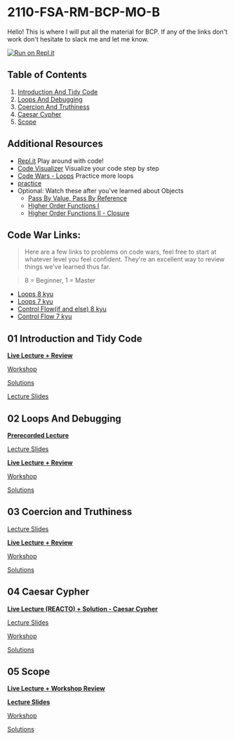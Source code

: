 # 2110-FSA-RM-BCP-MO-B

Hello! This is where I will put all the material for BCP. If any of the links don't work don't hesitate to slack me and let me know.

[![Run on Repl.it](https://repl.it/badge/github/FergalCG/2110-FSA-RM-BCP-MO-B)](https://repl.it/github/FergalCG/2110-FSA-RM-BCP-MO-B)

## Table of Contents

1. [Introduction And Tidy Code](#01-introduction-and-tidy-code)
2. [Loops And Debugging](#02-loops-and-debugging)
3. [Coercion And Truthiness](#03-coercion-and-truthiness)
4. [Caesar Cypher](#04-caesar-cypher)
5. [Scope](#05-scope)
<!--6. [Arrays I](#06-arrays-I)
7. [Arrays II](#07-arrays-ii)
8. [Sudoku Validator](#08-sudoku-validator)
9. [Objects](#09-objects)
10. [Object Methods](#10-object-methods)
11. [Pass by Value/Pass by Reference](#11-pass-by-valuepass-by-reference)
12. [Higher Order Functions I](#12-higher-order-functions-i)
13. [Higher Order Functions II](#13-higher-order-functions-ii)
14. [Recursion I](#14-recursion-i)
15. [Recursion II](#15-recursion-ii)
16. [Next Steps](#16-next-steps)-->

## Additional Resources

-   [Repl.it](https://repl.it/repls) Play around with code!
-   [Code Visualizer](http://www.pythontutor.com/visualize.html#mode=edit) Visualize your code step by step
-   [Code Wars - Loops](https://www.codewars.com/kata/search/javascript?q=&r%5B%5D=-8&r%5B%5D=-7&tags=Loops) Practice more loops
-   [practice](https://www.codewars.com/users/MrZizoScream/authored)
-   Optional: Watch these after you've learned about Objects
    -   [Pass By Value, Pass By Reference](https://youtu.be/nCGm8TXKaBk)
    -   [Higher Order Functions I](https://youtu.be/OaQXmTmkMxw)
    -   [Higher Order Functions II - Closure](https://youtu.be/-_7R_j61UZ0)

## Code War Links:

> Here are a few links to problems on code wars, feel free to start at whatever level you feel confident. They're an excellent way to review things we've learned thus far.

> 8 = Beginner, 1 = Master

-   [Loops 8 kyu](https://www.codewars.com/kata/search/my-languages?beta=false&q=&r=-8&tags=Loops)
-   [Loops 7 kyu](https://www.codewars.com/kata/search/my-languages?q=&r%5B%5D=-7&tags=Loops&beta=false)
-   [Control Flow(if and else) 8 kyu](https://www.codewars.com/kata/search/my-languages?beta=false&q=&r=-8&tags=Control+Flow)
-   [Control Flow 7 kyu](https://www.codewars.com/kata/search/my-languages?q=&r%5B%5D=-7&tags=Control+Flow&beta=false)

## **01 Introduction and Tidy Code**

**[Live Lecture + Review](https://youtu.be/lgjocva0TI4)**

[Workshop](https://learn.fullstackacademy.com/workshop/5ab7da028b8e9b000477fd36/content/5ab7dbafa468c900045db6ed/text)

[Solutions](https://learn.fullstackacademy.com/workshop/5ab7da028b8e9b000477fd36/content/5ab7dc11a468c900045db703/text)

[Lecture Slides](Lecture-Slides/01-Introduction-and-Tidy-Code.pptx)


## **02 Loops And Debugging**

**[Prerecorded Lecture](https://learn.fullstackacademy.com/workshop/5ac57192f7ff470004a63148/content/5ac571d2bd9f9e0004adb0a4/text)**

[Lecture Slides](Lecture-Slides/02-Loops-and-Debugging.pptx)

**[Live Lecture + Review](https://youtu.be/fyeNWLc7g0Q)**

[Workshop](https://learn.fullstackacademy.com/workshop/5ac57192f7ff470004a63148/content/5ac572977ec3340004bddd57/text)

[Solutions](https://learn.fullstackacademy.com/workshop/5ac57192f7ff470004a63148/content/5ac57384f7ff470004a63170/text)


## **03 Coercion and Truthiness**

[Lecture Slides](Lecture-Slides/03-Coercion-and-Truthiness.pptx)

**[Live Lecture + Review](https://youtu.be/0nX6VtAh9Uw)**

[Workshop](https://learn.fullstackacademy.com/workshop/5f24c8acfc4e3d00048aed53/content/5f24c8acfc4e3d00048aed59/text)

[Solutions](https://learn.fullstackacademy.com/workshop/5f24c8acfc4e3d00048aed53/content/5f24c8acfc4e3d00048aed5b/text)


## **04 Caesar Cypher**

**[Live Lecture (REACTO) + Solution - Caesar Cypher](https://youtu.be/gEwa-XKYFZU)**

<!--**[Solution - Find Missing Number](https://youtu.be/20DegeggnKY)**-->

[Lecture Slides](Lecture-Slides/04-REACTO.pdf)

[Workshop](https://learn.fullstackacademy.com/workshop/5ac574e51abd3200043c12e8/content/5ac574e51abd3200043c12ed/text)

[Solutions](https://learn.fullstackacademy.com/workshop/5ac574e51abd3200043c12e8/content/5ac574e51abd3200043c12ee/text)


## **05 Scope**

**[Live Lecture + Workshop Review](https://youtu.be/PdeonceLsDI)**

**[Lecture Slides](Lecture-Slides/04-Scope.pptx)**

[Workshop](https://learn.fullstackacademy.com/workshop/5ac576417ec3340004bdddb4/content/5ac576417ec3340004bdddb9/text)

[Solutions](https://learn.fullstackacademy.com/workshop/5ac576417ec3340004bdddb4/content/5ac576417ec3340004bdddba/text)


<!--## **06 Arrays I**

**[Live Lecture + Solutions](https://youtu.be/9C4qPsjl7sA)**

**[Lecture Slides](Lecture-Slides/05-Arrays-I.pptx)**

[Workshop](https://learn.fullstackacademy.com/workshop/5ac57806bd9f9e0004adb186/content/5ac57806bd9f9e0004adb18b/text)

[Solutions](https://learn.fullstackacademy.com/workshop/5ac57806bd9f9e0004adb186/content/5ac57806bd9f9e0004adb18c/text)


## **07 Arrays II**

**[Live Lecture + Workshop Review](https://youtu.be/3qPyLAlVSRk)**

**[Lecture Slides](Lecture-Slides/06-Arrays-II.pptx)**

[Workshop](https://learn.fullstackacademy.com/workshop/5ac579437ec3340004bdde15/content/5ac579437ec3340004bdde1a/text)

[Solutions](https://learn.fullstackacademy.com/workshop/5ac579437ec3340004bdde15/content/5ac579437ec3340004bdde1b/text)


## **08 Sudoku Validator**

**[Live Lecture](https://youtu.be/LtkzMMOMtBM)**

[Workshop](https://learn.fullstackacademy.com/workshop/5ad399aa137d870004733bac/content/5ad399aa137d870004733bb1/text)

**[Review](https://youtu.be/kYe2oNQmO04)**

[Lecture Slides](08-sudoku-validator/08.BCP-Sudoku.pdf)

[Solutions](https://learn.fullstackacademy.com/workshop/5ad399aa137d870004733bac/content/5ad399aa137d870004733bb2/text)


## **09 Objects**

**[Live Lecture + Review](https://youtu.be/Ohx6js98fkE)**

[Lecture Slides](Lecture-Slides/07-Objects.pptx)

[Workshop](https://learn.fullstackacademy.com/workshop/5ac57b3ebd9f9e0004adb210/content/5ac57b3ebd9f9e0004adb215/text)

[Solutions](https://learn.fullstackacademy.com/workshop/5ac57b3ebd9f9e0004adb210/content/5ac57b3ebd9f9e0004adb216/text)


## **10 Object Methods**

**[Live Lecture](https://youtu.be/a9xth_Gj-Tw)**

[Lecture Slides](Lecture-Slides/08-Object-Methods.pptx)

[Workshop](https://learn.fullstackacademy.com/workshop/5ac57cb8bd9f9e0004adb24a/content/5ac57cb8bd9f9e0004adb24e/text)

[Solutions](https://learn.fullstackacademy.com/workshop/5ac57cb8bd9f9e0004adb24a/content/5ac57cb8bd9f9e0004adb250/text)

## **11 Pass by Value/Pass by Reference**

**[Live Lecture](https://youtu.be/nCGm8TXKaBk)**

[Lecture Slides](Lecture-Slides/09-PBV-PBR.pptx)

[Workshop](https://learn.fullstackacademy.com/workshop/5aca3ccb37312200043b62bb/content/5aca3ccb37312200043b62bf/text)

[Solutions](https://learn.fullstackacademy.com/workshop/5aca3ccb37312200043b62bb/content/5aca3ccb37312200043b62c1/text)

## **12 Higher Order Functions I**

**[Live Lecture](https://youtu.be/OaQXmTmkMxw)**

[Lecture Slides](Lecture-Slides/10-Higher-order-Functions-I.pptx)

[Workshop](https://learn.fullstackacademy.com/workshop/5aca3eba37312200043b62f7/content/5aca3eba37312200043b62fb/text)

[Solutions](https://learn.fullstackacademy.com/workshop/5aca3eba37312200043b62f7/content/5aca3eba37312200043b62fd/text)

## **13 Higher Order Functions II**

**[Live Lecture](https://youtu.be/-_7R_j61UZ0)**

[Lecture Slides](Lecture-Slides/11-Higher-order-Functions-II.pptx)

[Workshop](https://learn.fullstackacademy.com/workshop/5aca4075097e670004598a96/content/5aca4075097e670004598a9a/text)

[Solutions](https://learn.fullstackacademy.com/workshop/5aca4075097e670004598a96/content/5aca4075097e670004598a9c/text)

## **14 Recursion I**

**[Live Lecture](https://youtu.be/J5lk5cmJlkM)**

[Lecture Slides](Lecture-Slides/12-Recursion-I.pptx)

[Workshop](https://learn.fullstackacademy.com/workshop/5aca423037312200043b634a/content/5aca423137312200043b634e/text)

[Solutions](https://learn.fullstackacademy.com/workshop/5aca423037312200043b634a/content/5aca423137312200043b6350/text)

## **15 Recursion II**

**[Live Lecture](https://youtu.be/ebkwM9Oi5DI)**

[Lecture Slides](Lecture-Slides/13-Recursion-II.pptx)

[Workshop](https://learn.fullstackacademy.com/workshop/5aca509c37312200043b6422/content/5aca509c37312200043b6426/text)

[Solutions](https://learn.fullstackacademy.com/workshop/5aca509c37312200043b6422/content/5aca509c37312200043b6428/text)

## **16 Next Steps**

**[Live Lecture](https://youtu.be/vcxvM_paMKI)**

[Lecture Slides](Lecture-Slides/14-Next-Steps.pptx)

[Workshop](https://learn.fullstackacademy.com/workshop/5aca5637c6f1bb0004fcdab0/landing)


##### 4. [Workshop Questions & Solutions](09-objects/Q-object-methods-workshop-and-solutions-links.md)

## **Pass By Value, Pass By Reference - Optional Advanced Lecture 1**

**[Live Lecture](https://youtu.be/Casw_S_uOoE)**

## **Higher Order Functions I - Optional Advanced Lecture 2**

**[Live Lecture](https://youtu.be/FiEY_pb_cR0)**

## **Higher Order Functions II - Optional Advanced Lecture 3**

**[Live Lecture](https://youtu.be/pAtDHJs5bis)**

## **10 Recursion I**

[Lecture Slides](10-recursion-i/recursion-i.pdf)

**[Live Lecture](https://youtu.be/wuoNJN-LlaE)**

[Workshop](https://learn.fullstackacademy.com/workshop/5aca423037312200043b634a/content/5aca423137312200043b634e/text)

[Solutions](https://learn.fullstackacademy.com/workshop/5aca423037312200043b634a/content/5aca423137312200043b6350/text)

### Notes

[Full Notes](10-recursion-i)

## **11 Recursion II**

[Lecture Slides](11-recursion-ii/recursion-ii.pdf)

**[Live Lecture](https://youtu.be/EChuj6BS9vk)**

[Workshop](https://learn.fullstackacademy.com/workshop/5aca509c37312200043b6422/content/5aca509c37312200043b6426/text)

[Solutions](https://codepen.io/FullstackAcademy/pen/dmMOEy?editors=0010)

### Notes

[Full Notes](11-recursion-ii)

## **12 Next Steps**

[Lecture Slides](12-next-steps/next-steps.pdf)

**[Live Lecture](https://youtu.be/Hx29z2bjK1A)**
-->
